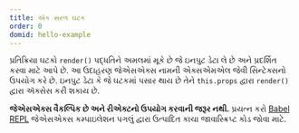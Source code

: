 ```yaml
---
title: એક સરળ ઘટક
order: 0
domid: hello-example
---
```


પ્રતિક્રિયા ઘટકો `render()` પદ્ધતિને અમલમાં મૂકે છે જે ઇનપુટ ડેટા લે છે અને પ્રદર્શિત કરવા માટે આપે છે. આ ઉદાહરણ જેએસએક્સ નામની એક્સએમએલ જેવી સિન્ટેક્સનો ઉપયોગ કરે છે. ઇનપુટ ડેટા કે જે ઘટકમાં પસાર થાય છે તેને `this.props` દ્વારા `render()` દ્વારા ઍક્સેસ કરી શકાય છે.

**જેએસએક્સ વૈકલ્પિક છે અને રીએક્ટનો ઉપયોગ કરવાની જરૂર નથી.** પ્રયત્ન કરો  [Babel REPL](babel://es5-syntax-example) જેએસએક્સ કમ્પાઇલેશન પગલું દ્વારા ઉત્પાદિત કાચા જાવાસ્ક્રિપ્ટ કોડ જોવા માટે.
